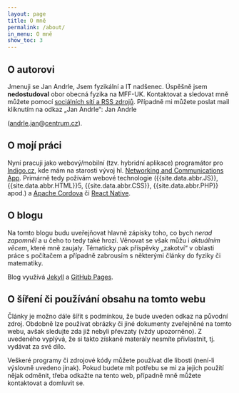 ```yaml
---
layout: page
title: O mně
permalink: /about/
in_menu: O mně
show_toc: 3
---
```


## O autorovi
Jmenuji se Jan Andrle, Jsem fyzikální a IT nadšenec. Úspěšně jsem **nedostudoval** obor obecná fyzika na MFF-UK. Kontaktovat a sledovat mně můžete pomocí [sociálních sítí a RSS zdrojů](#foot-section). Případně mi můžete poslat mail kliknutím na odkaz „Jan Andrle“: <span id='safe_address_1' title='Please enable Javascript (and reload this page) to view the email address.'>Jan Andrle</span>
<script type="text/javascript">
<!--
    var first = 'ma';
    var second = 'il';
    var third = 'to:';
    var address = '&#97;&#110;&#100;&#114;&#108;&#101;&#46;&#106;&#97;&#110;';
    var domain = '&#99;&#101;&#110;&#116;&#114;&#117;&#109;&#46;&#99;&#122;';
    var el = document.getElementById('safe_address_1');
    el.removeAttribute('title');
    el.innerHTML = '<a href="' + first + second + third + address + '&#64;' + domain +
        '" title="">' + 'Jan Andrle<\/a>';
// -->
</script> (<span style="text-decoration: underline;"><span>a</span>nd<span>rle</span>.jan</span><span style="text-decoration: underline;"><!-- email.email[at]email.email --></span>@<span style="text-decoration: underline;">c<span>en</span>tr<span>u</span>m.cz</span>).

## O mojí práci
Nyní pracuji jako webový/mobilní (tzv. hybridní aplikace) programátor pro [Indigo.cz](http://www.indigo.cz/ "Oficiální stránky firmy"), kde mám na starosti vývoj hl. [Networking and Communications App](http://www.indigo.cz/networking-communications-app/). Primárně tedy požívám webové technologie ({{site.data.abbr.JS}}, {{site.data.abbr.HTML}}5, {{site.data.abbr.CSS}}, {{site.data.abbr.PHP}} apod.) a [Apache Cordova](https://cordova.apache.org/ "Webové stránky frameworku pro vývoj multiplatformních hybridních aplikací") či [React Native](https://reactnative.dev/ "A framework for building native apps using React").

## O blogu
Na tomto blogu budu uveřejňovat hlavně zápisky toho, co bych *nerad zapomněl* a u čeho to tedy také hrozí. Věnovat se však můžu i *aktuálním věcem*, které mně zaujaly. Tématicky pak příspěvky „zakotví“ v oblasti práce s počítačem a případně zabrousím s některými články do fyziky či matematiky.

Blog využívá [Jekyll](https://jekyllrb.com/) a [GitHub Pages](https://pages.github.com/).

## O šíření či používání obsahu na tomto webu
Články je možno dále šířit s podmínkou, že bude uveden odkaz na původní zdroj. Obdobně lze používat obrázky či jiné dokumenty zveřejněné na tomto webu, avšak sledujte zda již nebyli převzaty (vždy upozorněno). Z uvedeného vyplývá, že si takto získané materály nesmíte přivlastnit, tj. vydávat za své dílo.

Veškeré programy či zdrojové kódy můžete používat dle libosti (není-li výslovně uvedeno jinak). Pokud budete mít potřebu se mi za jejich použítí nějak odměnit, třeba odkažte na tento web, případně mně můžete kontaktovat a domluvit se.